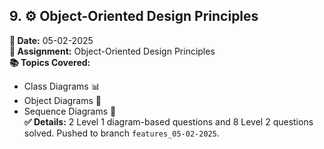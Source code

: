 ## 9. **⚙️ Object-Oriented Design Principles**  <br>
**📅 Date:** 05-02-2025  <br>
**📝 Assignment:** Object-Oriented Design Principles  <br>
**📚 Topics Covered:**  <br>
- Class Diagrams 📊  <br>
- Object Diagrams 🧩  <br>
- Sequence Diagrams 🔄  <br>
**✅ Details:** 2 Level 1 diagram-based questions and 8 Level 2 questions solved. Pushed to branch `features_05-02-2025`.<br><br>
